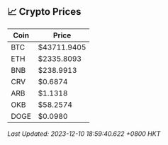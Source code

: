 ## 📈 Crypto Prices

| Coin | Price |
| ---- | ----- |
| BTC | $43711.9405 |
| ETH | $2335.8093 |
| BNB | $238.9913 |
| CRV | $0.6874 |
| ARB | $1.1318 |
| OKB | $58.2574 |
| DOGE | $0.0980 |

_Last Updated: 2023-12-10 18:59:40.622 +0800 HKT_